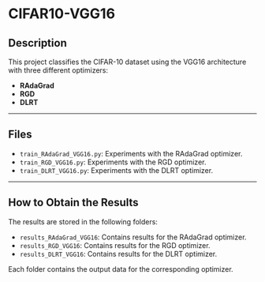 # CIFAR10-VGG16

## Description

This project classifies the CIFAR-10 dataset using the VGG16 architecture with three different optimizers:

- **RAdaGrad**
- **RGD**
- **DLRT**

---

## Files

- `train_RAdaGrad_VGG16.py`: Experiments with the RAdaGrad optimizer.
- `train_RGD_VGG16.py`: Experiments with the RGD optimizer.
- `train_DLRT_VGG16.py`: Experiments with the DLRT optimizer.

---

## How to Obtain the Results

The results are stored in the following folders:

- `results_RAdaGrad_VGG16`: Contains results for the RAdaGrad optimizer.
- `results_RGD_VGG16`: Contains results for the RGD optimizer.
- `results_DLRT_VGG16`: Contains results for the DLRT optimizer.

Each folder contains the output data for the corresponding optimizer.
